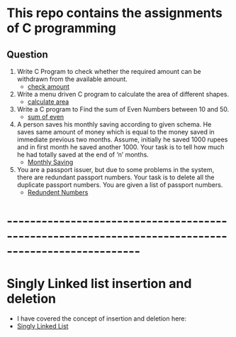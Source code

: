 # This repo contains the assignments of C programming

## Question
  1) Write C Program to check whether the required amount can be withdrawn from the available amount.
     - [check amount](https://github.com/saran-surya/c-assignments/tree/master/check%20amount/check_amount.c)
  2) Write a menu driven C  program  to calculate the area of different shapes.
     - [calculate area](https://github.com/saran-surya/c-assignments/tree/master/area%20calculation/area.c)
  3) Write a C program to Find the sum of Even Numbers between 10 and 50.
     - [sum of even](https://github.com/saran-surya/c-assignments/tree/master/sum%20of%20even/sum_of_even.c)
  4) A person saves his monthly saving according to given schema. He saves same amount of money which is equal to the money saved in immediate previous two months. Assume, initially he saved 1000 rupees and in first month he saved another 1000. Your task is to tell how much he had totally saved at the end of ‘n’ months.
      - [Monthly Saving](https://github.com/saran-surya/c-assignments/tree/master/monthly%20savings/monthly.c)
  5) You are a passport issuer, but due to some problems in the system, there are redundant
     passport numbers. Your task is to delete all the duplicate passport numbers. You are
     given a list of passport numbers.
      - [Redundent Numbers](https://github.com/saran-surya/c-assignments/tree/master/redundent%20numbers/redundent.c)

# ---------------------------------------------------------------------------------------------------

# Singly Linked list insertion and deletion
   - I have covered the concept of insertion and deletion here:
   - [Singly Linked List](https://github.com/saran-surya/c-assignments/tree/master/linkedlist/singly_linkedlist.c)